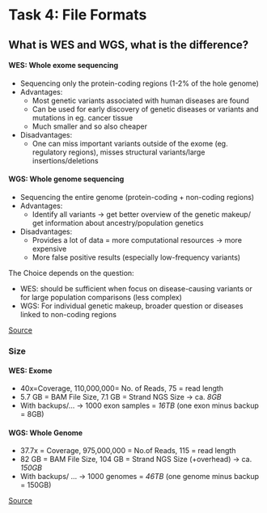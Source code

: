 # Task 4: File Formats

## What is WES and WGS, what is the difference? 
#### WES: Whole exome sequencing 
* Sequencing only the protein-coding regions (1-2% of the hole genome) 
* Advantages:
  * Most genetic variants associated with human diseases are found
  * Can be used for early discovery of genetic diseases or variants and mutations in eg. cancer tissue
  * Much smaller and so also cheaper
* Disadvantages:
  * One can miss important variants outside of the exome (eg. regulatory regions), misses structural variants/large insertions/deletions

#### WGS: Whole genome sequencing 
* Sequencing the entire genome (protein-coding + non-coding regions) 
* Advantages:
  * Identify all variants -> get better overview of the genetic makeup/ get information about ancestry/population genetics 
* Disadvantages:
  * Provides a lot of data = more computational resources -> more expensive
  * More false positive results (especially low-frequency variants) 

The Choice depends on the question: 
* WES: should be sufficient when focus on disease-causing variants or for large population comparisons (less complex)
* WGS: For individual genetic makeup, broader question or diseases linked to non-coding regions 

[Source](https://www.novogene.com/eu-en/resources/blog/wgs-vs-wes-which-genetic-sequencing-method-is-right-for-you/)

### Size		
#### WES: 		Exome 	
*	40x=Coverage, 	110,000,000= No. of Reads, 	75 = read length
*	5.7 GB = BAM File Size,	7.1 GB = Strand NGS Size 	-> ca. *8GB*
* With backups/… -> 1000 exon samples = *16TB* (one exon minus backup = 8GB)

#### WGS:		Whole Genome 	
* 37.7x  = Coverage, 	975,000,000 = No.of Reads, 	115 = read length
* 82 GB = BAM File Size, 	 	104 GB = Strand NGS Size (+overhead) 	-> ca. *150GB*
* With backups/ … -> 1000 genomes = *46TB* (one genome minus backup = 150GB)


[Source](https://www.strand-ngs.com/support/ngs-data-storage-requirements) 

